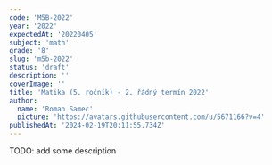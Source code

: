 ```yaml
---
code: 'M5B-2022'
year: '2022'
expectedAt: '20220405'
subject: 'math'
grade: '8'
slug: 'm5b-2022'
status: 'draft'
description: ''
coverImage: ''
title: 'Matika (5. ročník) - 2. řádný termín 2022'
author:
  name: 'Roman Samec'
  picture: 'https://avatars.githubusercontent.com/u/5671166?v=4'
publishedAt: '2024-02-19T20:11:55.734Z'
---
```


TODO: add some description